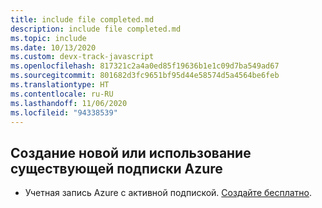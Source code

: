 ```yaml
---
title: include file completed.md
description: include file completed.md
ms.topic: include
ms.date: 10/13/2020
ms.custom: devx-track-javascript
ms.openlocfilehash: 817321c2a4a0ed85f19636b1e1c09d7ba549ad67
ms.sourcegitcommit: 801682d3fc9651bf95d44e58574d5a4564be6feb
ms.translationtype: HT
ms.contentlocale: ru-RU
ms.lasthandoff: 11/06/2020
ms.locfileid: "94338539"
---
```

## <a name="create-or-use-existing-azure-subscription"></a>Создание новой или использование существующей подписки Azure 

* Учетная запись Azure с активной подпиской. [Создайте бесплатно](https://azure.microsoft.com/free/?utm_source=campaign&utm_campaign=azure-docs-js-dev-vscode-tutorial-appservice-extension&mktingSource=azure-docs-js-dev-vscode-tutorial-appservice-extension).